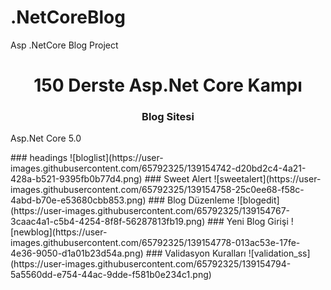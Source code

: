 # .NetCoreBlog
Asp .NetCore Blog Project
<h1 align="center">150 Derste Asp.Net Core Kampı</h1>
<h3 align="center">Blog Sitesi</h3>
<p> Asp.Net Core 5.0 </p>
### headings
![bloglist](https://user-images.githubusercontent.com/65792325/139154742-d20bd2c4-4a21-428a-b521-9395fb0b77d4.png)
### Sweet Alert
![sweetalert](https://user-images.githubusercontent.com/65792325/139154758-25c0ee68-f58c-4abd-b70e-e53680cbb853.png)
### Blog Düzenleme
![blogedit](https://user-images.githubusercontent.com/65792325/139154767-3caac4a1-c5b4-4254-8f8f-56287813fb19.png)
### Yeni Blog Girişi
![newblog](https://user-images.githubusercontent.com/65792325/139154778-013ac53e-17fe-4e36-9050-d1a01b23d54a.png)
### Validasyon Kuralları
![validation_ss](https://user-images.githubusercontent.com/65792325/139154794-5a5560dd-e754-44ac-9dde-f581b0e234c1.png)
